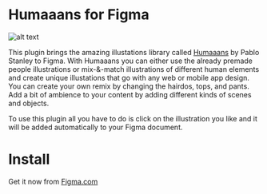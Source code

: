 # Humaaans for Figma

![alt text](https://s3-alpha-sig.figma.com/plugins/739503328703046360/494/e2a89d3c-37d8-47cf-8d10-8f9db80bbe77-cover?Expires=1566172800&Signature=TPSot8P0zIja5nWvUzRItD3d5WcoUf6vJxz~IyRcYcYjOYUvkMp5-R317nw9rc2CQiUhLEcc6Vi75Q972KAtG0OCQhYrncofqMccAEdRjVuEl9tZFRYgeziQIJXoF74Qq4l1-UEA2xTf9Ey6cToOylu4Ouy-zgt-lRFnUH0i6aRZHH4p0fG428XUS8bOtwAM2yZj4rXiKt-zyuKCMDAxEawAyx4Gft9IhBkcWhkCtNS1QJT0YYazcP48OztuJHBm6Hze8XQ52cAOg7hoAeSiyT-7yj1ODz5bxYBPbRvosBg2qd0op2LBZQOYGIn5NrjOa6qjY3ua5aElw0hjw4TApg__&Key-Pair-Id=APKAINTVSUGEWH5XD5UA 'Logo Title Text 1')

This plugin brings the amazing illustations library called [Humaaans](https://www.humaaans.com) by Pablo Stanley to Figma.
With Humaaans you can either use the already premade people illustrations or mix-&-match illustrations of different human elements and create unique illustations that go with any web or mobile app design.
You can create your own remix by changing the hairdos, tops, and pants.
Add a bit of ambience to your content by adding different kinds of scenes and objects.

To use this plugin all you have to do is click on the illustration you like and it will be added automatically to your Figma document.

# Install

Get it now from [Figma.com](https://www.figma.com/c/plugin/739503328703046360/Humaaans-for-Figma)
